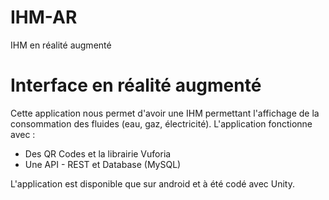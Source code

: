 # IHM-AR
IHM en réalité augmenté

<h1>Interface en réalité augmenté</h1>

Cette application nous permet d'avoir une IHM permettant l'affichage de la consommation des fluides (eau, gaz, électricité).
L'application fonctionne avec : 
<ul>
  <li>Des QR Codes et la librairie Vuforia</li>
  <li>Une API - REST et Database (MySQL)</li>
</ul>

L'application est disponible que sur android et à été codé avec Unity.


